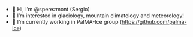 - 👋 Hi, I’m @sperezmont (Sergio)
- 👀 I’m interested in glaciology, mountain climatology and meteorology!
- 🌱 I’m currently working in PalMA-Ice group (https://github.com/palma-ice)
<!---
- 💞️ I’m looking to collaborate on ... 
- 📫 How to reach me ...
--->
<!---
sperezmont/sperezmont is a ✨ special ✨ repository because its `README.md` (this file) appears on your GitHub profile.
You can click the Preview link to take a look at your changes.
--->

